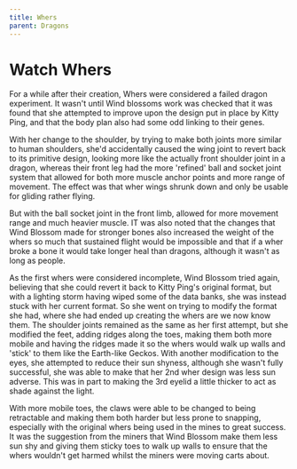 ```yaml
---
title: Whers
parent: Dragons
---
```


# Watch Whers

For a while after their creation, Whers were considered a failed dragon experiment. It wasn't until Wind blossoms work was checked that it was found that she attempted to improve upon the design put in place by Kitty Ping, and that the body plan also had some odd linking to their genes.

With her change to the shoulder, by trying to make both joints more similar to human shoulders, she'd accidentally caused the wing joint to revert back to its primitive design, looking more like the actually front shoulder joint in a dragon, whereas their front leg had the more 'refined' ball and socket joint system that allowed for both more muscle anchor points and more range of movement. The effect was that wher wings shrunk down and only be usable for gliding rather flying.

But with the ball socket joint in the front limb, allowed for more movement range and much heavier muscle. IT was also noted that the changes that Wind Blossom made for stronger bones also increased the weight of the whers so much that sustained flight would be impossible and that if a wher broke a bone it would take longer heal than dragons, although it wasn't as long as people.

As the first whers were considered incomplete, Wind Blossom tried again, believing that she could revert it back to Kitty Ping's original format, but with a lighting storm having wiped some of the data banks, she was instead stuck with her current format. So she went on trying to modify the format she had, where she had ended up creating the whers are we now know them. The shoulder joints remained as the same as her first attempt, but she modified the feet, adding ridges along the toes, making them both more mobile and having the ridges made it so the whers would walk up walls and 'stick' to them like the Earth-like Geckos. With another modification to the eyes, she attempted to reduce their sun shyness, although she wasn't fully successful, she was able to make that her 2nd wher design was less sun adverse. This was in part to making the 3rd eyelid a little thicker to act as shade against the light.

With more mobile toes, the claws were able to be changed to being retractable and making them both harder but less prone to snapping, especially with the original whers being used in the mines to great success. It was the suggestion from the miners that Wind Blossom make them less sun shy and giving them sticky toes to walk up walls to ensure that the whers wouldn't get harmed whilst the miners were moving carts about.
